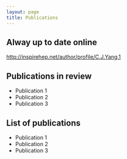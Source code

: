 ```yaml
---
layout: page
title: Publications
---
```

## Alway up to date online

http://inspirehep.net/author/profile/C.J.Yang.1

## Publications in review

- Publication 1
- Publication 2
- Publication 3


## List of publications

- Publication 1
- Publication 2
- Publication 3
